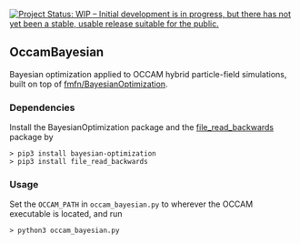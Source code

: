 [![Project Status: WIP – Initial development is in progress, but there has not yet been a stable, usable release suitable for the public.](https://www.repostatus.org/badges/latest/wip.svg)](https://www.repostatus.org/#wip)

## OccamBayesian
Bayesian optimization applied to OCCAM hybrid particle-field simulations, built on top of [fmfn/BayesianOptimization](https://github.com/fmfn/BayesianOptimization).

### Dependencies
Install the BayesianOptimization package and the [file_read_backwards](https://file-read-backwards.readthedocs.io/en/latest/readme.html) package by
```
> pip3 install bayesian-optimization
> pip3 install file_read_backwards
```

### Usage
Set the `OCCAM_PATH` in `occam_bayesian.py` to wherever the OCCAM executable is located, and run
```
> python3 occam_bayesian.py
```
